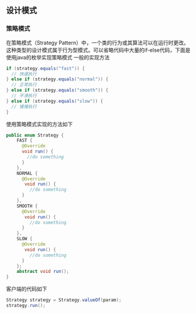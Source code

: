## 设计模式
### 策略模式
在策略模式（Strategy Pattern）中，一个类的行为或其算法可以在运行时更改。这种类型的设计模式属于行为型模式。可以省略代码中大量的if-else代码，下面是使用java的枚举实现策略模式
一般的实现方法
```java
if (strategy.equals("fast")) {
  // 快速执行
} else if (strategy.equals("normal")) {
  // 正常执行
} else if (strategy.equals("smooth")) {
  // 平滑执行
} else if (strategy.equals("slow")) {
  // 慢慢执行
}
```
使用策略模式实现的方法如下
```java
public enum Strategy {
    FAST {
      @Override
      void run() {
        //do something
      }
    },
    NORMAL {
      @Override
       void run() {
         //do something
      }
    },
    SMOOTH {
      @Override
       void run() {
         //do something
      }
    },
    SLOW {
      @Override
       void run() {
         //do something
      }
    };
    abstract void run();
}
```
客户端的代码如下
```java
Strategy strategy = Strategy.valueOf(param);
strategy.run();
```

